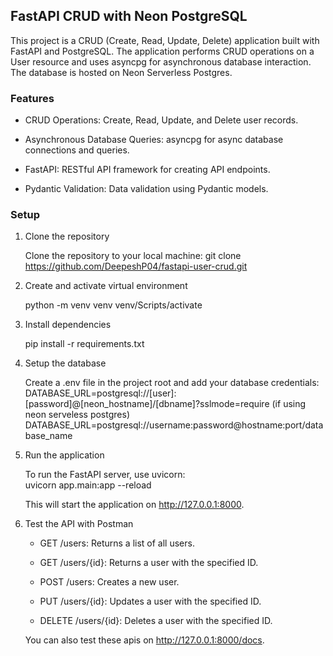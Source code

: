 ## FastAPI CRUD with Neon PostgreSQL

This project is a CRUD (Create, Read, Update, Delete) application built with FastAPI and PostgreSQL. The application performs CRUD operations on a User resource and uses asyncpg for asynchronous database interaction. The database is hosted on Neon Serverless Postgres.

### Features

* CRUD Operations: Create, Read, Update, and Delete user records.

* Asynchronous Database Queries: asyncpg for async database connections and queries.

* FastAPI: RESTful API framework for creating API endpoints.

* Pydantic Validation: Data validation using Pydantic models.

### Setup

1. Clone the repository 

    Clone the repository to your local machine:
    git clone https://github.com/DeepeshP04/fastapi-user-crud.git

2. Create and activate virtual environment

    python -m venv venv 
    venv/Scripts/activate

3. Install dependencies

    pip install -r requirements.txt

4. Setup the database

    Create a .env file in the project root and add your database credentials:  
    DATABASE_URL=postgresql://[user]:[password]@[neon_hostname]/[dbname]?sslmode=require (if using neon serveless postgres)   
    DATABASE_URL=postgresql://username:password@hostname:port/database_name

5. Run the application

    To run the FastAPI server, use uvicorn:   
    uvicorn app.main:app --reload   

    This will start the application on http://127.0.0.1:8000.

6. Test the API with Postman 

    * GET /users: Returns a list of all users.

    * GET /users/{id}: Returns a user with the specified ID.

    * POST /users: Creates a new user.

    * PUT /users/{id}: Updates a user with the specified ID.

    * DELETE /users/{id}: Deletes a user with the specified ID.

    You can also test these apis on http://127.0.0.1:8000/docs.